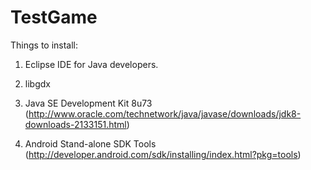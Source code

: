 # TestGame

Things to install:

1. Eclipse IDE for Java developers.

2. libgdx

3. Java SE Development Kit 8u73 (http://www.oracle.com/technetwork/java/javase/downloads/jdk8-downloads-2133151.html)

4. Android Stand-alone SDK Tools (http://developer.android.com/sdk/installing/index.html?pkg=tools)
